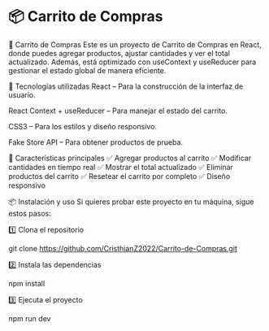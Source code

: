 # 📦 Carrito de Compras

🛒 Carrito de Compras
Este es un proyecto de Carrito de Compras en React, donde puedes agregar productos, ajustar cantidades y ver el total actualizado. Además, está optimizado con useContext y useReducer para gestionar el estado global de manera eficiente.

🚀 Tecnologías utilizadas
React – Para la construcción de la interfaz de usuario.

React Context + useReducer – Para manejar el estado del carrito.

CSS3 – Para los estilos y diseño responsivo.

Fake Store API – Para obtener productos de prueba.

🎯 Características principales
✅ Agregar productos al carrito ✅ Modificar cantidades en tiempo real ✅ Mostrar el total actualizado ✅ Eliminar productos del carrito ✅ Resetear el carrito por completo ✅ Diseño responsivo

📦 Instalación y uso
Si quieres probar este proyecto en tu máquina, sigue estos pasos:

1️⃣ Clona el repositorio

git clone https://github.com/CristhianZ2022/Carrito-de-Compras.git

  2️⃣ Instala las dependencias

npm install

  3️⃣ Ejecuta el proyecto

npm run dev